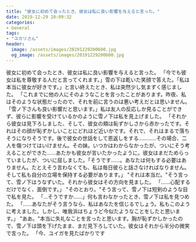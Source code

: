 ```yaml
---
title: "彼女に初めて会ったとき、彼女は私に良い影響を与えると言った。"
date: 2019-12-29 20:09:32
categories:
- General
tags:
- "ユカリさん"
header:
  image: /assets/images/20191229200600.jpg
  og_image: /assets/images/20191229200600.jpg
---
```


彼女に初めて会ったとき、彼女は私に良い影響を与えると言った。 「今でも彼女は私を尊敬する人だと言ってくれます。」雪の下は乾いた笑顔で答えた。「私は本当に彼女が好きです。」と言い終えたとき、私は突然少し気まずく感じました。 「これまでに他の人にそのようなことを言ったことがあります。昨夜、私はそのような状態だったので、それを前に言うのは悪い考えだとは思いません。 「雪ノ下さんも良い影響だと思います。」私は友人の反応しか見ることができず、彼らに影響を受けているかのように雪ノ下は私を見上げました。 「それから彼女は見下ろしました、そして、彼女の頬は恥ずかしさから赤かったです。それはその顔が恥ずかしいことにどれほど近いかです。それで、それはまるで落ちそうになりそうです。後で彼女の世話をして恩返しをする…………その場合、二人を傷つけてはいけません。その妹。いつかはわからなかったが、ついにそう考えることができた……あたかも彼女が言いたかったように。彼女はまだためらっていましたが、ついに屈しました。「そうです……。あなたは何もする必要はありません。たとえそう言わなくても、私は毎日彼らと話さなければなりません。そして私も自分の立場を保持する必要があります。」 &quot;それは本当だ。&quot;そう言って、雪ノ下はうなずいた。それから彼女はその方向を見ました。 「……心配するだけでなく、面倒です。」 &quot;そのとおり。&quot;そう言って、雪ノ下は短剣のような目で私を見た。 「…そうですか……」何も言わなかったとき、雪ノ下は私を見つめた。 「……あなたがそう言うなら、私はあなたを信じるでしょう。私もこのように考えました。しかし、唯我浜はちょうど今似たようなことをしたと思います。」 &quot;ああ。&quot;本当に失礼なことを言ったと思います。胸が恥ずかしかったので、雪ノ下は頭を下げたまま、まだ見下ろしていた。彼女はそれから半分の微笑で言った。 「今、ユイガを見たばかりです
